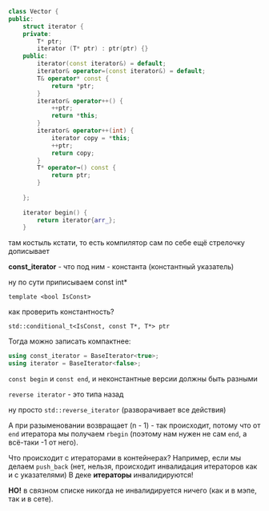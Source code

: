 ```cpp
class Vector {
public:
	struct iterator {
	private:
		T* ptr;
		iterator (T* ptr) : ptr(ptr) {}
	public:
		iterator(const iterator&) = default;
		iterator& operator=(const iterator&) = default;
		T& operator* const { 
			return *ptr; 
		} 
		iterator& operator++() { 
			++ptr; 
			return *this; 
		}
		iterator& operator++(int) {
			iterator copy = *this;
			++ptr;
			return copy; 
		}
		T* operator→() const {
			return ptr; 
		}
		
	};
		
	iterator begin() {
		return iterator{arr_};
	}
```

там костыль кстати, то есть компилятор сам по себе ещё стрелочку дописывает

**const_iterator** - что под ним - константа (константный указатель)

ну по сути приписываем const int*

`template <bool IsConst>`

как проверить константность?

`std::conditional_t<IsConst, const T*, T*> ptr`

Тогда можно записать компактнее:
```cpp
using const_iterator = BaseIterator<true>;
using iterator = BaseIterator<false>;
```

`const begin` и `const end`, и неконстантные версии должны быть разными

`reverse iterator` - это типа назад

ну просто `std::reverse_iterator` (разворачивает все действия)

А при разыменовании возвращает (n - 1) - так происходит, потому что от `end` итератора мы получаем `rbegin` (поэтому нам нужен не сам `end`, а всё-таки -1 от него).

Что происходит с итераторами в контейнерах? Например, если мы делаем `push_back`
(нет, нельзя, происходит инвалидация итераторов как и с указателями)
В деке **итераторы** инвалидируются!

**НО!**
в связном списке никогда не инвалидируется ничего (как и в мэпе, так и в сете).
